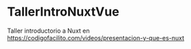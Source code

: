 # TallerIntroNuxtVue
Taller introductorio a Nuxt en https://codigofacilito.com/videos/presentacion-y-que-es-nuxt
